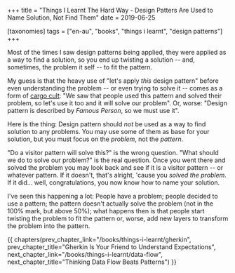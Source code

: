 +++
title = "Things I Learnt The Hard Way - Design Patters Are Used to Name Solution, Not Find Them"
date = 2019-06-25

[taxonomies]
tags = ["en-au", "books", "things i learnt", "design patterns"]
+++

Most of the times I saw design patterns being applied, they were applied as a
way to find a solution, so you end up twisting a solution -- and, sometimes,
the problem it self -- to fit the pattern.

<!-- more -->

My guess is that the heavy use of "let's apply _this_ design pattern" before
even understanding the problem -- or even trying to solve it -- comes as a
form of [cargo cult](/books/things-i-learnt/cargo-cult): "We saw that people
used this pattern and solved their problem, so let's use it too and it will
solve our problem". Or, worse: "Design pattern is described by _Famous
Person_, so we must use it".

Here is the thing: Design pattern should _not_ be used as a way to find
solution to any problems. You may use some of them as base for your solution,
but you must focus on the _problem_, not the _pattern_. 

"Do a visitor pattern will solve this?" is the wrong question. "What should we
do to solve our problem?" is the real question. Once you went there and solved
the problem you may look back and see if it is a visitor pattern -- or whatever
pattern. If it doesn't, that's alright, 'cause you _solved the problem_. If it
did... well, congratulations, you now know how to name your solution.

I've seen this happening a lot: People have a problem; people decided to use a
pattern; the pattern doesn't actually solve the problem (not in the 100% mark,
but above 50%); what happens then is that people start twisting the problem to
fit the pattern or, worse, add new layers to transform the problem into the
pattern.

{{ chapters(prev_chapter_link="/books/things-i-learnt/gherkin", prev_chapter_title="Gherkin Is Your Friend to Understand Expectations", next_chapter_link="/books/things-i-learnt/data-flow", next_chapter_title="Thinking Data Flow Beats Patterns") }}
